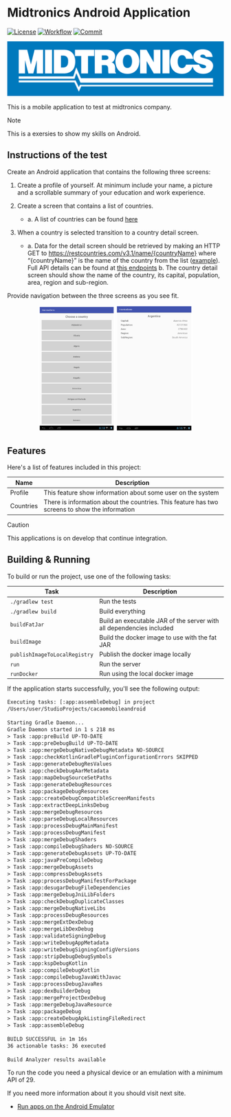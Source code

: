 # Midtronics Android Application
[![License](https://img.shields.io/github/license/Cessup/midtronics-mobile-android
)](https://opensource.org/licenses/Apache-2.0)
[![Workflow](https://img.shields.io/github/actions/workflow/status/Cessup/midtronics-mobile-android/midtronics-ci.yml
)](https://github.com/Cessup/midtronics-mobile-android/actions)
[![Commit](https://img.shields.io/github/last-commit/Cessup/midtronics-mobile-android
)](https://github.com/Cessup/midtronics-mobile-android)

![Logo Image App](images/midtronics_logo.png)

This is a mobile application to test at midtronics company.

> [!NOTE]
> This is a exersies to show my skills on Android.

## Instructions of the test
Create an Android application that contains the following three screens:
1. Create a profile of yourself. At minimum include your name, a picture and a scrollable summary of your education and work experience.
2. Create a screen that contains a list of countries.
   - a. A list of countries can be found [here](https://github.com/vinaygaba/Ultimate-String-Array-List/blob/master/Countries.xml/)  

3. When a country is selected transition to a country detail screen.
   - a. Data for the detail screen should be retrieved by making an HTTP GET to
      https://restcountries.com/v3.1/name/{countryName} where “{countryName}” is the name of the
      country from the list ([example](https://restcountries.com/v3.1/name/Argentina)). Full API details can
      be found at [this endpoints](https://restcountries.com/#api-endpoints-v3-all)
      b. The country detail screen should show the name of the country, its capital, population, area,
      region and sub-region.

Provide navigation between the three screens as you see fit.

<p align="center">
  <img src="images/ss_list.png" alt="List Image App" width="35%">
  <img src="images/ss_details.png" alt="Details Image App" width="35%">
</p>


## Features
Here's a list of features included in this project:

| Name      | Description                                                                                    |
|-----------|------------------------------------------------------------------------------------------------|
| Profile   | This feature show information about some user on the system                                    |
| Countries | There is information about the countries. This feature has two screens to show the information |

> [!CAUTION]
> This applications is on develop that continue integration.

## Building & Running

To build or run the project, use one of the following tasks:

| Task                          | Description                                                          |
|-------------------------------|----------------------------------------------------------------------|
| `./gradlew test`              | Run the tests                                                        |
| `./gradlew build`             | Build everything                                                     |
| `buildFatJar`                 | Build an executable JAR of the server with all dependencies included |
| `buildImage`                  | Build the docker image to use with the fat JAR                       |
| `publishImageToLocalRegistry` | Publish the docker image locally                                     |
| `run`                         | Run the server                                                       |
| `runDocker`                   | Run using the local docker image                                     |

If the application starts successfully, you'll see the following output:

```
Executing tasks: [:app:assembleDebug] in project /Users/user/StudioProjects/cacaomobileandroid

Starting Gradle Daemon...
Gradle Daemon started in 1 s 218 ms
> Task :app:preBuild UP-TO-DATE
> Task :app:preDebugBuild UP-TO-DATE
> Task :app:mergeDebugNativeDebugMetadata NO-SOURCE
> Task :app:checkKotlinGradlePluginConfigurationErrors SKIPPED
> Task :app:generateDebugResValues
> Task :app:checkDebugAarMetadata
> Task :app:mapDebugSourceSetPaths
> Task :app:generateDebugResources
> Task :app:packageDebugResources
> Task :app:createDebugCompatibleScreenManifests
> Task :app:extractDeepLinksDebug
> Task :app:mergeDebugResources
> Task :app:parseDebugLocalResources
> Task :app:processDebugMainManifest
> Task :app:processDebugManifest
> Task :app:mergeDebugShaders
> Task :app:compileDebugShaders NO-SOURCE
> Task :app:generateDebugAssets UP-TO-DATE
> Task :app:javaPreCompileDebug
> Task :app:mergeDebugAssets
> Task :app:compressDebugAssets
> Task :app:processDebugManifestForPackage
> Task :app:desugarDebugFileDependencies
> Task :app:mergeDebugJniLibFolders
> Task :app:checkDebugDuplicateClasses
> Task :app:mergeDebugNativeLibs
> Task :app:processDebugResources
> Task :app:mergeExtDexDebug
> Task :app:mergeLibDexDebug
> Task :app:validateSigningDebug
> Task :app:writeDebugAppMetadata
> Task :app:writeDebugSigningConfigVersions
> Task :app:stripDebugDebugSymbols
> Task :app:kspDebugKotlin
> Task :app:compileDebugKotlin
> Task :app:compileDebugJavaWithJavac
> Task :app:processDebugJavaRes
> Task :app:dexBuilderDebug
> Task :app:mergeProjectDexDebug
> Task :app:mergeDebugJavaResource
> Task :app:packageDebug
> Task :app:createDebugApkListingFileRedirect
> Task :app:assembleDebug

BUILD SUCCESSFUL in 1m 16s
36 actionable tasks: 36 executed

Build Analyzer results available
```

To run the code you need a physical device or an emulation with a minimum API of 29.

If you need more information about it you should visit next site.

- [Run apps on the Android Emulator](https://developer.android.com/studio/run/emulator)

